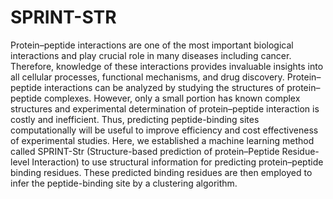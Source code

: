 # SPRINT-STR
Protein–peptide interactions are one of the most important biological interactions and play crucial role in many diseases including cancer. Therefore, knowledge of these interactions provides invaluable insights into all cellular processes, functional mechanisms, and drug discovery. Protein–peptide interactions can be analyzed by studying the structures of protein–peptide complexes. However, only a small portion has known complex structures and experimental determination of protein–peptide interaction is costly and inefficient. Thus, predicting peptide-binding sites computationally will be useful to improve efficiency and cost effectiveness of experimental studies. Here, we established a machine learning method called SPRINT-Str (Structure-based prediction of protein–Peptide Residue-level Interaction) to use structural information for predicting protein–peptide binding residues. These predicted binding residues are then employed to infer the peptide-binding site by a clustering algorithm.
